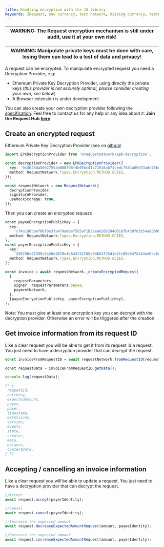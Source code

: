```yaml
---
title: Handling encryption with the JS library
keywords: [Request, new currency, test network, missing currency, testnet]
---
```


| WARNING: The Request encryption mechanism is still under audit, use it at your own risk! |
| ---------------------------------------------------------------------------------------- |


| WARNING: Manipulate private keys must be done with care, losing them can lead to a lost of data and privacy! |
| ------------------------------------------------------------------------------------------------------------ |


A request can be encrypted. To manipulate encrypted request you need a Decryption Provider, e.g:

- Ethereum Private Key Decryption Provider, using directly the private keys (_this provider is not securely optimal, please consider creating your own, see below_)
- A Browser extension is under development

You can also create your own decryption provider following the [specification](https://github.com/RequestNetwork/requestNetwork/blob/master/packages/transaction-manager/specs/decryption-provider.md). Feel free to contact us for any help or any idea about it: **Join the Request Hub** [**here**](https://join.slack.com/t/requesthub/shared_invite/enQtMjkwNDQwMzUwMjI3LWNlYTlmODViMmE3MzY0MWFiMTUzYmNiMWEyZmNiNWZhMjM3MTEzN2JkZTMxN2FhN2NmODFkNmU5MDBmOTUwMjA)

## Create an encrypted request

Ethereum Private Key Decryption Provider (see on [github](https://github.com/RequestNetwork/requestNetwork/tree/development/packages/epk-decryption))

```typescript
import EPKDecryptionProvider from '@requestnetwork/epk-decryption';

const decryptionProvider = new EPKDecryptionProvider({
  key: '0x4025da5692759add08f98f4b056c41c71916a671cedc7584a80d73adc7fb43c0',
  method: RequestNetwork.Types.Encryption.METHOD.ECIES,
});

const requestNetwork = new RequestNetwork({
  decryptionProvider,
  signatureProvider,
  useMockStorage: true,
});
```

Then you can create an encrypted request:

```typescript
const payeeEncryptionPublicKey = {
  key:
    'cf4a1d0bbef8bf0e3fa479a9def565af1b22ea6266294061bfb430701b54a83699e3d47bf52e9f0224dcc29a02721810f1f624f1f70ea3cc5f1fb752cfed379d',
  method: RequestNetwork.Types.Encryption.METHOD.ECIES,
};
const payerEncryptionPublicKey = {
  key:
    '299708c07399c9b28e9870c4e643742f65c94683f35d1b3fc05d0478344ee0cc5a6a5e23f78b5ff8c93a04254232b32350c8672d2873677060d5095184dad422',
  method: RequestNetwork.Types.Encryption.METHOD.ECIES,
};

const invoice = await requestNetwork._createEncryptedRequest(
  {
    requestParameters,
    signer: requestParameters.payee,
    paymentNetwork,
  },
  [payeeEncryptionPublicKey, payerEncryptionPublicKey],
);
```

Note: You must give at least one encryption key you can decrypt with the decryption provider. Otherwise an error will be triggered after the creation.

## Get invoice information from its request ID

Like a clear request you will be able to get it from its request id a request. You just need to have a decryption provider that can decrypt the request.

```typescript
const invoiceFromRequestID = await requestNetwork.fromRequestId(requestId);

const requestData = invoiceFromRequestID.getData();

console.log(requestData);

/* { 
 requestId,
 currency,
 expectedAmount,
 payee,
 payer,
 timestamp,
 extensions,
 version,
 events,
 state,
 creator,
 meta,
 balance,
 contentData,
} */
```

## Accepting / cancelling an invoice information

Like a clear request you will be able to update a request. You just need to have a decryption provider that can decrypt the request.

```typescript
//Accept
await request.accept(payerIdentity);

//Cancel
await request.cancel(payeeIdentity);

//Increase the expected amount
await request.decreaseExpectedAmountRequest(amount, payeeIdentity);

//Decrease the expected amount
await request.increaseExpectedAmountRequest(amount, payerIdentity);
```
